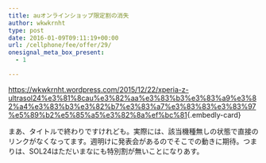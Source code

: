 ```yaml
---
title: auオンラインショップ限定割の消失
author: wkwkrnht
type: post
date: 2016-01-09T09:11:19+00:00
url: /cellphone/fee/offer/29/
onesignal_meta_box_present:
  - 1

---
```

<https://wkwkrnht.wordpress.com/2015/12/22/xperia-z-ultrasol24%e3%81%8cau%e3%82%aa%e3%83%b3%e3%83%a9%e3%82%a4%e3%83%b3%e3%82%b7%e3%83%a7%e3%83%83%e3%83%97%e5%89%b2%e5%85%a5%e3%82%8a%ef%bc%81>{.embedly-card}
  
まあ、タイトルで終わりですけれども。実際には、該当機種無しの状態で直接のリンクがなくなってます。週明けに発表会があるのでそこでの動きに期待。つまりは、SOL24はただいまなにも特別割が無いことになりあす。